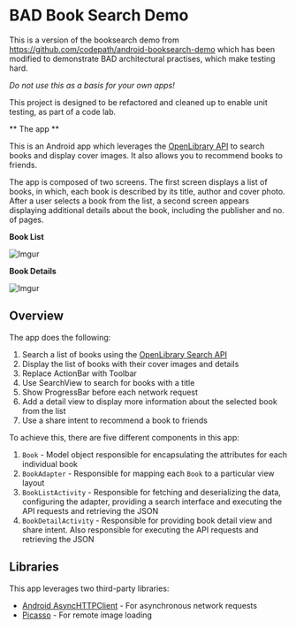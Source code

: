 # BAD Book Search Demo

This is a version of the booksearch demo from https://github.com/codepath/android-booksearch-demo
which has been modified to demonstrate BAD architectural practises, which make testing hard.

*Do not use this as a basis for your own apps!*

This project is designed to be refactored and cleaned up to enable unit testing, as part of a code
lab.


** The app **

This is an Android app which leverages the [OpenLibrary API](https://openlibrary.org/developers/api) to search books and display cover images. It also allows you to recommend books to friends.

The app is composed of two screens. The first screen displays a list of books, in which, each book is described by its title, author and cover photo. After a user selects a book from the list, a second screen appears displaying additional details about the book, including the publisher and no. of pages.

**Book List**

![Imgur](http://i.imgur.com/sSINs2zl.png)

**Book Details**

![Imgur](http://i.imgur.com/y9a4AtQl.png)

## Overview

The app does the following:

1. Search a list of books using the [OpenLibrary Search API](https://openlibrary.org/dev/docs/api/search)
2. Display the list of books with their cover images and details
3. Replace ActionBar with Toolbar
4. Use SearchView to search for books with a title
5. Show ProgressBar before each network request
6. Add a detail view to display more information about the selected book from the list
7. Use a share intent to recommend a book to friends

To achieve this, there are five different components in this app:

1. `Book` - Model object responsible for encapsulating the attributes for each individual book
2. `BookAdapter` - Responsible for mapping each `Book` to a particular view layout
3. `BookListActivity` - Responsible for fetching and deserializing the data, configuring the adapter, providing a search interface and executing the API requests and retrieving the JSON
4. `BookDetailActivity` - Responsible for providing book detail view and share intent.  Also responsible for executing the API requests and retrieving the JSON

## Libraries

This app leverages two third-party libraries:

 * [Android AsyncHTTPClient](http://loopj.com/android-async-http/) - For asynchronous network requests
 * [Picasso](http://square.github.io/picasso/) - For remote image loading

